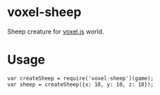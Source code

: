 # voxel-sheep

Sheep creature for [voxel.js](http://voxeljs.com) world. 

# Usage

    var createSheep = require('voxel-sheep')(game);
    var sheep = createSheep({x: 10, y: 10, z: 10});
